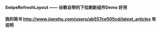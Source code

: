 ####  SwipeRefreshLayout —— 谷歌自带的下拉刷新组件Demo 好用
####  我的简书 http://www.jianshu.com/users/ab557ce505cd/latest_articles 有说明
